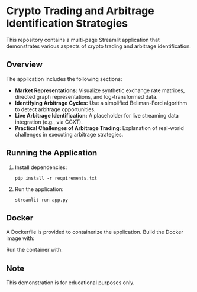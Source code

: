 # Crypto Trading and Arbitrage Identification Strategies

This repository contains a multi-page Streamlit application that demonstrates various aspects of crypto trading and arbitrage identification.

## Overview

The application includes the following sections:
- **Market Representations:** Visualize synthetic exchange rate matrices, directed graph representations, and log-transformed data.
- **Identifying Arbitrage Cycles:** Use a simplified Bellman-Ford algorithm to detect arbitrage opportunities.
- **Live Arbitrage Identification:** A placeholder for live streaming data integration (e.g., via CCXT).
- **Practical Challenges of Arbitrage Trading:** Explanation of real-world challenges in executing arbitrage strategies.

## Running the Application

1. Install dependencies:
   ```
   pip install -r requirements.txt
   ```
2. Run the application:
   ```
   streamlit run app.py
   ```

## Docker

A Dockerfile is provided to containerize the application.
Build the Docker image with:

Run the container with:

## Note

This demonstration is for educational purposes only.
